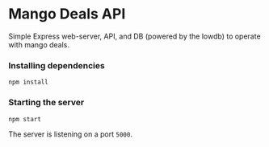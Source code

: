 # Mango Deals API

Simple Express web-server, API, and DB (powered by the lowdb) to operate with mango deals.

### Installing dependencies

```
npm install
```

### Starting the server

```
npm start
```

The server is listening on a port `5000`.
